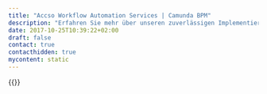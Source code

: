 ```yaml
---
title: "Accso Workflow Automation Services | Camunda BPM"
description: "Erfahren Sie mehr über unseren zuverlässigen Implementierungspartner Accso. Camunda ist der Marktführer für Workflow-Automatisierung und Geschäftsprozessmanagement. Holen Sie sich heute Ihre 30-Tage-Testversion."
date: 2017-10-25T10:39:22+02:00
draft: false
contact: true
contacthidden: true
mycontent: static
---
```

{{<partner-single
company="Accso - Accelerated Solutions GmbH"
type="si"
website="http://accso.de"
countrycode="DE"
city="Darmstadt"
description="<p>Accso - Accelerated Solutions GmbH ist ein Software- und IT-Beratungshaus. Als Softwareingenieure und Berater begeistern wir uns f&uuml;r die anspruchsvollen Aufgaben unserer Kunden. Gemeinsam mit unseren Kunden planen und bauen wir individuelle und auf unsere Kunden zugeschnittene L&ouml;sungen, keine Software von der Stange.</p><p>Wir entwickeln individuelle Softwarel&ouml;sungen f&uuml;r die Kernsysteme und -prozesse im Herzen der IT unserer Kunden und beraten in aktuellen Fragestellungen von Technologie und Architektur. Unsere Berater und Software-Ingenieure unterst&uuml;tzen Sie dabei, die fachliche und technische Architektur Ihrer Gesch&auml;ftsprozesse so auszurichten, dass Ihr Gesch&auml;ft gleichzeitig auf soliden F&uuml;&szlig;en steht und dabei anpassungsf&auml;hig bleibt.</p><p>Die Leistungen von Accso sind vielf&auml;ltig und decken den kompletten Lebenszyklus der Software Entwicklung ab: Von der Anforderungsanalyse und Entwicklung einer geeigneten Architektur inkl. Schnittstellendefinition, &uuml;ber Implementierung sowie Test und Qualit&auml;tsmanagement bis hin zur Inbetriebnahme.</p><p>In Verbindung mit unserem fundierten Integrations- und Java-Know-How hat sich Camunda BPM als bevorzugte L&ouml;sung bestens bew&auml;hrt. Eine L&ouml;sung, mit der basierend auf den Standards BPMN, DMN und CMMN eine exzellente Balance zwischen fachlichen Prozessen und technischem Code m&ouml;glich ist. Eine klare Empfehlung, um Ihre Prozesse nicht in der Schublade verstauben zu lassen, sondern zum Leben zu erwecken.</p>"
siregion="dach"
level="basic"
logo="//images.ctfassets.net/vpidbgnakfvf/369eXDCSP6MIkCq0EKAaSG/4ece8e02305af1f658caee3119232473/Accso-AcceleratedSolutionsGmbH.png">}}
